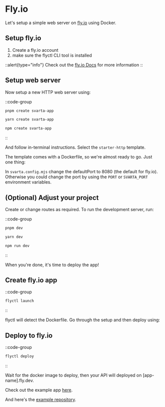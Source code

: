 # Fly.io

Let's setup a simple web server on [fly.io](https://fly.io/) using Docker.

## Setup fly.io

1. Create a fly.io account
2. make sure the flyctl CLI tool is installed

::alert{type="info"}
Check out the [fly.io Docs](https://fly.io/docs/hands-on/install-flyctl/) for more information
::

## Setup web server

Now setup a new HTTP web server using:

::code-group

```bash [pnpm]
pnpm create svarta-app
```

```bash [yarn]
yarn create svarta-app
```

```bash [npm]
npm create svarta-app
```

::

And follow in-terminal instructions. Select the `starter-http` template.

The template comes with a Dockerfile, so we're almost ready to go. Just one thing:

In `svarta.config.mjs` change the defaultPort to 8080 (the default for fly.io). Otherwise you could change the port by using the `PORT` or `SVARTA_PORT` environment variables.

## (Optional) Adjust your project

Create or change routes as required. To run the development server, run:

::code-group

```bash [pnpm]
pnpm dev
```

```bash [yarn]
yarn dev
```

```bash [npm]
npm run dev
```

::

When you're done, it's time to deploy the app!

## Create fly.io app

::code-group

```bash [terminal]
flyctl launch
```

::

flyctl will detect the Dockerfile. Go through the setup and then deploy using:

## Deploy to fly.io

::code-group

```bash [terminal]
flyctl deploy
```

::

Wait for the docker image to deploy, then your API will deployed on \[app-name\].fly.dev.

Check out the example app [here](https://hellosvarta.fly.dev/).

And here's the [example repository](https://github.com/svartajs/example-flyio-starter).
